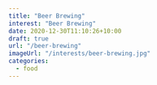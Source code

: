 ```yaml
---
title: "Beer Brewing"
interest: "Beer Brewing"
date: 2020-12-30T11:10:26+10:00
draft: true
url: "/beer-brewing"
imageUrl: "/interests/beer-brewing.jpg"
categories:
  - food
---
```

